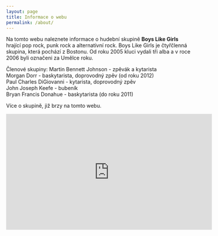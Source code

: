 ```yaml
---
layout: page
title: Informace o webu
permalink: /about/
---
```


Na tomto webu naleznete informace o hudební skupině **Boys Like Girls** hrající pop rock, punk rock a alternativní rock. Boys Like Girls je čtyřčlenná skupina, která pochází z Bostonu. Od roku 2005 kluci vydali tři alba a v roce 2006 byli označeni za Umělce roku. 

Členové skupiny:
Martin Bennett Johnson - zpěvák a kytarista  
Morgan Dorr - baskytarista, doprovodný zpěv (od roku 2012)  
Paul Charles DiGiovanni - kytarista, doprovodný zpěv  
John Joseph Keefe - bubeník  
Bryan Francis Donahue - baskytarista (do roku 2011)  

Více o skupině, již brzy na tomto webu.

<iframe width="560" height="315" src="https://www.youtube.com/embed/JGPgxoIPY6Q" frameborder="0" allowfullscreen></iframe>
